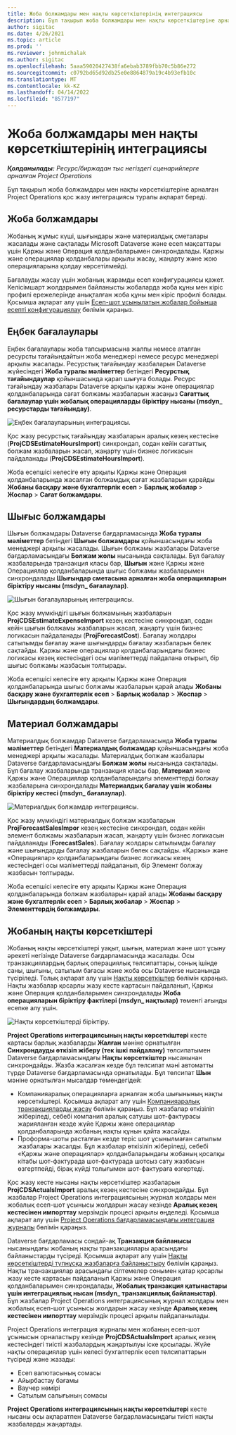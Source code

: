```yaml
---
title: Жоба болжамдары мен нақты көрсеткіштерінің интеграциясы
description: Бұл тақырып жоба болжамдары мен нақты көрсеткіштеріне арналған Project Operations қос жазу интеграциясы туралы ақпарат береді.
author: sigitac
ms.date: 4/26/2021
ms.topic: article
ms.prod: ''
ms.reviewer: johnmichalak
ms.author: sigitac
ms.openlocfilehash: 5aaa59020427438fa6ebab3789fbb70c5b86e272
ms.sourcegitcommit: c0792bd65d92db25e0e8864879a19c4b93efb10c
ms.translationtype: MT
ms.contentlocale: kk-KZ
ms.lasthandoff: 04/14/2022
ms.locfileid: "8577197"
---
```

# <a name="project-estimates-and-actuals-integration"></a>Жоба болжамдары мен нақты көрсеткіштерінің интеграциясы

_**Қолданылады:** Ресурс/биржадан тыс негіздегі сценарийлерге арналған Project Operations_

Бұл тақырып жоба болжамдары мен нақты көрсеткіштеріне арналған Project Operations қос жазу интеграциясы туралы ақпарат береді.

## <a name="project-estimates"></a>Жоба болжамдары

Жобаның жұмыс күші, шығындары және материалдық сметалары жасалады және сақталады Microsoft Dataverse және есеп мақсаттары үшін Қаржы және Операция қолданбаларымен синхрондалады. Қаржы және операциялар қолданбалары арқылы жасау, жаңарту және жою операцияларына қолдау көрсетілмейді.

Бағалауды жасау үшін жобаның жарамды есеп конфигурациясы қажет. Келісімшарт жолдарымен байланысты жобаларда жоба құны мен кіріс профилі ережелерінде анықталған жоба құны мен кіріс профилі болады. Қосымша ақпарат алу үшін [Есеп-шот ұсынылатын жобалар бойынша есепті конфигурациялау](../project-accounting/configure-accounting-billable-projects.md#configure-project-cost-and-revenue-profile-rules) бөлімін қараңыз.

## <a name="labor-estimates"></a>Еңбек бағалаулары

Еңбек бағалаулары жоба тапсырмасына жалпы немесе аталған ресурсты тағайындайтын жоба менеджері немесе ресурс менеджері арқылы жасалады. Ресурстық тағайындау жазбаларын Dataverse жүйесіндегі **Жоба туралы мәліметтер** бетіндегі **Ресурстық тағайындаулар** қойыншасында қарап шығуға болады. Ресурс тағайындау жазбалары Dataverse арқылы қаржы және операциялар қолданбаларында сағат болжамы жазбаларын жасаңыз **Сағаттық бағалаулар үшін жобалық операцияларды біріктіру нысаны (msdyn\_ ресурстарды тағайындау)**.

   ![Еңбек бағалауларының интеграциясы.](./Media/DW4LaborEstimates.png)

Қос жазу ресурстық тағайындау жазбаларын аралық кезең кестесіне (**ProjCDSEstimateHoursImport**) синхрондап, содан кейін сағаттық болжам жазбаларын жасап, жаңарту үшін бизнес логикасын пайдаланады (**ProjCDSEstimateHoursImport**).

Жоба есепшісі келесіге өту арқылы Қаржы және Операция қолданбаларында жасалған болжамдық сағат жазбаларын қарайды **Жобаны басқару және бухгалтерлік есеп** > **Барлық жобалар** > **Жоспар** > **Сағат болжамдары**.

## <a name="expense-estimates"></a>Шығыс болжамдары

Шығын болжамдары Dataverse бағдарламасында **Жоба туралы мәліметтер** бетіндегі **Шығын болжамдары** қойыншасындағы жоба менеджері арқылы жасалады. Шығын болжамы жазбалары Dataverse бағдарламасындағы **Болжам жолы** нысанында сақталады. Бұл бағалау жазбаларында транзакция класы бар, **Шығын** және Қаржы және Операциялар қолданбаларында шығыс болжамы жазбаларымен синхрондалады **Шығындар сметасына арналған жоба операцияларын біріктіру нысаны (msdyn\_ бағалаулар)**.

   ![Шығын бағалауларының интеграциясы.](./Media/DW4ExpenseEstimates.png)

Қос жазу мүмкіндігі шығын болжамының жазбаларын **ProjCDSEstimateExpenseImport** кезең кестесіне синхрондап, содан кейін шығын болжамы жазбаларын жасап, жаңарту үшін бизнес логикасын пайдаланады (**ProjForecastCost**). Бағалау жолдары сатылымды бағалау және шығындарды бағалау жазбаларын бөлек сақтайды. Қаржы және операциялар қолданбаларындағы бизнес логикасы кезең кестесіндегі осы мәліметтерді пайдалана отырып, бір шығыс болжамы жазбасын толтырады.

Жоба есепшісі келесіге өту арқылы Қаржы және Операция қолданбаларында шығыс болжамы жазбаларын қарай алады **Жобаны басқару және бухгалтерлік есеп** > **Барлық жобалар** > **Жоспар** > **Шығындардың болжамдары**.

## <a name="material-estimates"></a>Материал болжамдары

Материалдық болжамдар Dataverse бағдарламасында **Жоба туралы мәліметтер** бетіндегі **Материалдық болжамдар** қойыншасындағы жоба менеджері арқылы жасалады. Материалдық болжам жазбалары Dataverse бағдарламасындағы **Болжам жолы** нысанында сақталады. Бұл бағалау жазбаларында транзакция класы бар, **Материал** және Қаржы және Операциялар қолданбаларындағы элементтерді болжау жазбаларына синхрондалады **Материалдық бағалау үшін жобаны біріктіру кестесі (msdyn\_ бағалаулар)**.

   ![Материалдық болжамдар интеграциясы.](./Media/DW4MaterialEstimates.png)

Қос жазу мүмкіндігі материалдық болжам жазбаларын **ProjForecastSalesImpor** кезең кестесіне синхрондап, содан кейін элемент болжамы жазбаларын жасап, жаңарту үшін бизнес логикасын пайдаланады (**ForecastSales**). Бағалау жолдары сатылымды бағалау және шығындарды бағалау жазбаларын бөлек сақтайды. «Қаржы» және «Операциялар» қолданбаларындағы бизнес логикасы кезең кестесіндегі осы мәліметтерді пайдаланып, бір Элемент болжау жазбасын толтырады.

Жоба есепшісі келесіге өту арқылы Қаржы және Операция қолданбаларында болжам жазбаларын қарай алады **Жобаны басқару және бухгалтерлік есеп** > **Барлық жобалар** > **Жоспар** > **Элементтердің болжамдары**.

## <a name="project-actuals"></a>Жобаның нақты көрсеткіштері

Жобаның нақты көрсеткіштері уақыт, шығын, материал және шот ұсыну әрекеті негізінде Dataverse бағдарламасында жасалады. Осы транзакциялардың барлық операциялық төлсипаттары, соның ішінде саны, шығыны, сатылым бағасы және жоба осы Dataverse нысанында түсіріледі. Толық ақпарат алу үшін [Нақты көрсеткіштер](../actuals/actuals-overview.md) бөлімін қараңыз. Нақты жазбалар қосарлы жазу кесте картасын пайдаланып, Қаржы және Операция қолданбаларымен синхрондалады **Жоба операцияларын біріктіру фактілері (msdyn\_ нақтылар)** төменгі ағынды есепке алу үшін.

   ![Нақты көрсеткіштерді біріктіру.](./Media/DW4Actuals.png)

**Project Operations интеграциясының нақты көрсеткіштері** кесте картасы барлық жазбаларды **Жалған** мәніне орнатылған **Синхрондауды өткізіп жіберу (тек ішкі пайдалану)** төлсипатымен Dataverse бағдарламасындағы **Нақты көрсеткіштер** нысанынан синхрондайды. Жазба жасалған кезде бұл төлсипат мәні автоматты түрде Dataverse бағдарламасында орнатылады. Бұл төлсипат **Шын** мәніне орнатылған мысалдар төмендегідей:

  - Компанияаралық операцияларға арналған жоба шығынының нақты көрсеткіштері. Қосымша ақпарат алу үшін [Компанияаралық транзакцияларды жасау](../project-accounting/create-intercompany-transactions.md) бөлімін қараңыз. Бұл жазбалар өткізіліп жіберіледі, себебі компания аралық сатушы шот-фактурасы жарияланған кезде жүйе Қаржы және операциялар қолданбаларында жобаның нақты құнын қайта жасайды.
  - Проформа-шоты расталған кезде теріс шот ұсынылмаған сатылым жазбалары жасалды. Бұл жазбалар өткізіліп жіберіледі, себебі «Қаржы және операциялар» қолданбаларындағы жобаның қосалқы кітабы шот-фактурада шот-фактурада шотсыз сату жазбасын өзгертпейді, бірақ күйді толығымен шот-фактураға өзгертеді.

Қос жазу кесте нысаны нақты көрсеткіштер жазбаларын **ProjCDSActualsImport** аралық кезең кестесіне синхрондайды. Бұл жазбалар Project Operations интеграциясының журнал жолдары мен жобалық есеп-шот ұсынысы жолдарын жасау кезінде **Аралық кезең кестесінен импорттау** мерзімдік процесі арқылы өңделеді. Қосымша ақпарат алу үшін [Project Operations бағдарламасындағы интеграция журналы](../project-accounting/project-operations-integration-journal.md) бөлімін қараңыз.

Dataverse бағдарламасы сондай-ақ **Транзакция байланысы** нысанындағы жобаның нақты транзакциялары арасындағы байланыстарды түсіреді. Қосымша ақпарат алу үшін [Нақты көрсеткіштерді түпнұсқа жазбаларға байланыстыру](../actuals/linkingactuals.md) бөлімін қараңыз. Нақты транзакциялар арасындағы сілтемелер сонымен қатар қосарлы жазу кесте картасын пайдаланып Қаржы және Операция қолданбаларымен синхрондалады, **Жобалық транзакция қатынастары үшін интеграциялық нысан (msdyn\_ транзакциялық байланыстар)**. Бұл жазбалар Project Operations интеграциясының журнал жолдары мен жобалық есеп-шот ұсынысы жолдарын жасау кезінде **Аралық кезең кестесінен импорттау** мерзімдік процесі арқылы пайдаланылады.

Project Operations интеграция журналы мен жобаның есеп-шот ұсынысын орналастыру кезінде **ProjCDSActualsImport** аралық кезең кестесіндегі тиісті жазбалардың жаңартылуы іске қосылады. Жүйе нақты операциялар үшін келесі бухгалтерлік есеп төлсипаттарын түсіреді және жазады:

- Есеп валютасының сомасы
- Айырбастау бағамы
- Ваучер нөмірі
- Сатылым салығының сомасы

**Project Operations интеграциясының нақты көрсеткіштері** кесте нысаны осы ақпаратпен Dataverse бағдарламасындағы тиісті нақты жазбаларды жаңартады.
